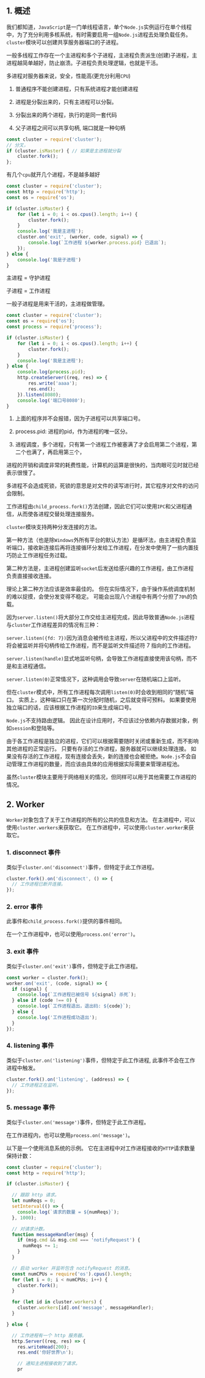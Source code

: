 ## 1. 概述

我们都知道，```JavaScript```是一门单线程语言，单个```Node.js```实例运行在单个线程中，为了充分利用多核系统，有时需要启用一组```Node.js```进程去处理负载任务。```cluster```模块可以创建共享服务器端口的子进程。

一般多线程工作存在一个主进程和多个子进程，主进程负责派生(创建)子进程，主进程越简单越好，防止崩溃。子进程负责处理逻辑，也就是干活。

多进程对服务器来说，安全，性能高(更充分利用```CPU```)

1. 普通程序不能创建进程，只有系统进程才能创建进程

2. 进程是分裂出来的，只有主进程可以分裂。

3. 分裂出来的两个进程，执行的是同一套代码

4. 父子进程之间可以共享句柄, 端口就是一种句柄

```js
const cluster = require('cluster');
// 分叉，
if (cluster.isMaster) { // 如果是主进程就分裂
    cluster.fork();
};
```

有几个```cpu```就开几个进程，不是越多越好

```js
const cluster = require('cluster');
const http = require('http');
const os = require('os');

if (cluster.isMaster) {
    for (let i = 0; i < os.cpus().length; i++) {
        cluster.fork();
    }
    console.log('我是主进程');
    cluster.on('exit', (worker, code, signal) => {
        console.log(`工作进程 ${worker.process.pid} 已退出`);
    });
} else {
    console.log('我是子进程')
}

```

主进程 = 守护进程

子进程 = 工作进程

一般子进程是用来干活的，主进程做管理。

```js
const cluster = require('cluster');
const os = require('os');
const process = require('process');

if (cluster.isMaster) {
    for (let i = 0; i < os.cpus().length; i++) {
        cluster.fork();
    }
    console.log('我是主进程');
} else {
    console.log(process.pid);
    http.createServer((req, res) => {
        res.write('aaaa');
        res.end();
    }).listen(8080);
    console.log('端口号8080');
}

```

1. 上面的程序并不会报错，因为子进程可以共享端口号。

2. process.pid: 进程的pid，作为进程的唯一区分。

4. 进程调度，多个进程，只有第一个进程工作被塞满了才会启用第二个进程，第二个也满了，再启用第三个，

进程的开销和调度非常的耗费性能，计算机的运算是很快的，当肉眼可见时就已经表示很慢了。

多进程不会造成死锁，死锁的意思是对文件的读写进行时，其它程序对文件的访问会限制。

工作进程由```child_process.fork()```方法创建，因此它们可以使用```IPC```和父进程通信，从而使各进程交替处理连接服务。

```cluster```模块支持两种分发连接的方法。

第一种方法（也是除```Windows```外所有平台的默认方法）是循环法，由主进程负责监听端口，接收新连接后再将连接循环分发给工作进程，在分发中使用了一些内置技巧防止工作进程任务过载。

第二种方法是，主进程创建监听```socket```后发送给感兴趣的工作进程，由工作进程负责直接接收连接。

理论上第二种方法应该是效率最佳的。 但在实际情况下，由于操作系统调度机制的难以捉摸，会使分发变得不稳定。 可能会出现八个进程中有两个分担了```70%```的负载。

因为```server.listen()```将大部分工作交给主进程完成，因此导致普通```Node.js```进程与```cluster```工作进程差异的情况有三种：

```server.listen({fd: 7})```因为消息会被传给主进程，所以父进程中的文件描述符```7```将会被监听并将句柄传给工作进程，而不是监听文件描述符 7 指向的工作进程。

```server.listen(handle)```显式地监听句柄，会导致工作进程直接使用该句柄，而不是和主进程通信。

```server.listen(0)```正常情况下，这种调用会导致```server```在随机端口上监听。

但在```cluster```模式中，所有工作进程每次调用```listen(0)```时会收到相同的“随机”端口。 实质上，这种端口只在第一次分配时随机，之后就变得可预料。 如果要使用独立端口的话，应该根据工作进程的```ID```来生成端口号。

```Node.js```不支持路由逻辑。 因此在设计应用时，不应该过分依赖内存数据对象，例如```session```和登陆等。

由于各工作进程是独立的进程，它们可以根据需要随时关闭或重新生成，而不影响其他进程的正常运行。 只要有存活的工作进程，服务器就可以继续处理连接。 如果没有存活的工作进程，现有连接会丢失，新的连接也会被拒绝。```Node.js```不会自动管理工作进程的数量，而应该由具体的应用根据实际需要来管理进程池。

虽然```cluster```模块主要用于网络相关的情况，但同样可以用于其他需要工作进程的情况。

## 2. Worker

```Worker```对象包含了关于工作进程的所有的公共的信息和方法。 在主进程中，可以使用```cluster.workers```来获取它。 在工作进程中，可以使用```cluster.worker```来获取它。

### 1. disconnect 事件

类似于```cluster.on('disconnect')```事件，但特定于此工作进程。

```js
cluster.fork().on('disconnect', () => {
  // 工作进程已断开连接。
});
```

### 2. error 事件

此事件和```child_process.fork()```提供的事件相同。

在一个工作进程中，也可以使用```process.on('error')```。

### 3. exit 事件

类似于```cluster.on('exit')```事件，但特定于此工作进程。

```js
const worker = cluster.fork();
worker.on('exit', (code, signal) => {
  if (signal) {
    console.log(`工作进程已被信号 ${signal} 杀死`);
  } else if (code !== 0) {
    console.log(`工作进程退出，退出码: ${code}`);
  } else {
    console.log('工作进程成功退出');
  }
});
```

### 4. listening 事件

类似于```cluster.on('listening')```事件，但特定于此工作进程, 此事件不会在工作进程中触发。

```js
cluster.fork().on('listening', (address) => {
  // 工作进程正在监听。
});
```

### 5. message 事件

类似于```cluster.on('message')```事件，但特定于此工作进程。

在工作进程内，也可以使用```process.on('message')```。

以下是一个使用消息系统的示例。 它在主进程中对工作进程接收的```HTTP```请求数量保持计数：

```js
const cluster = require('cluster');
const http = require('http');

if (cluster.isMaster) {

  // 跟踪 http 请求。
  let numReqs = 0;
  setInterval(() => {
    console.log(`请求的数量 = ${numReqs}`);
  }, 1000);

  // 对请求计数。
  function messageHandler(msg) {
    if (msg.cmd && msg.cmd === 'notifyRequest') {
      numReqs += 1;
    }
  }

  // 启动 worker 并监听包含 notifyRequest 的消息。
  const numCPUs = require('os').cpus().length;
  for (let i = 0; i < numCPUs; i++) {
    cluster.fork();
  }

  for (let id in cluster.workers) {
    cluster.workers[id].on('message', messageHandler);
  }

} else {

  // 工作进程有一个 http 服务器。
  http.Server((req, res) => {
    res.writeHead(200);
    res.end('你好世界\n');

    // 通知主进程接收到了请求。
    pr